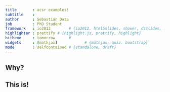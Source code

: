 ```yaml
---
title       : acsr examples!
subtitle    : 
author      : Sebastian Daza
job         : PhD Student
framework   : io2012        # {io2012, html5slides, shower, dzslides, ...}
highlighter : prettify # {highlight.js, prettify, highlight}
hitheme     : tomorrow      # 
widgets     : [mathjax]            # {mathjax, quiz, bootstrap}
mode        : selfcontained # {standalone, draft}
---
```



## Why?


## This is!
